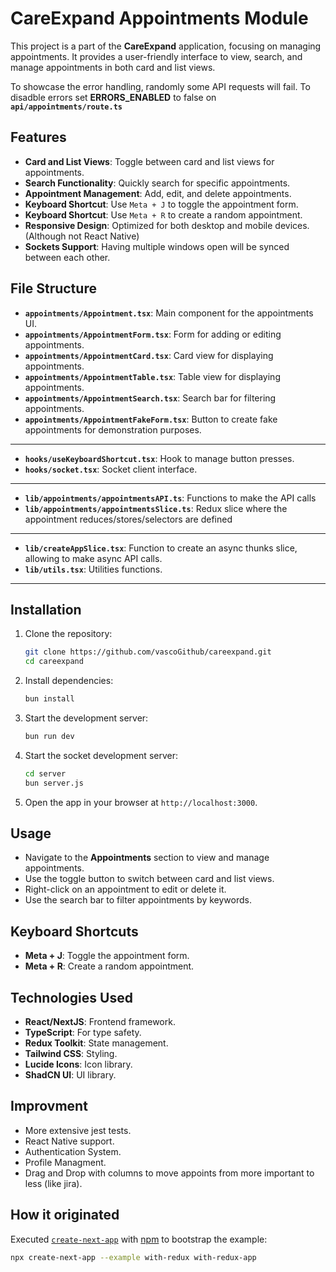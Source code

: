 # CareExpand Appointments Module

This project is a part of the **CareExpand** application, focusing on managing appointments. It provides a user-friendly interface to view, search, and manage appointments in both card and list views.

To showcase the error handling, randomly some API requests will fail. To disadble errors set **ERRORS_ENABLED** to false on **`api/appointments/route.ts`**

## Features

- **Card and List Views**: Toggle between card and list views for appointments.
- **Search Functionality**: Quickly search for specific appointments.
- **Appointment Management**: Add, edit, and delete appointments.
- **Keyboard Shortcut**: Use `Meta + J` to toggle the appointment form.
- **Keyboard Shortcut**: Use `Meta + R` to create a random appointment.
- **Responsive Design**: Optimized for both desktop and mobile devices. (Although not React Native)
- **Sockets Support**: Having multiple windows open will be synced between each other.

## File Structure

- **`appointments/Appointment.tsx`**: Main component for the appointments UI.
- **`appointments/AppointmentForm.tsx`**: Form for adding or editing appointments.
- **`appointments/AppointmentCard.tsx`**: Card view for displaying appointments.
- **`appointments/AppointmentTable.tsx`**: Table view for displaying appointments.
- **`appointments/AppointmentSearch.tsx`**: Search bar for filtering appointments.
- **`appointments/AppointmentFakeForm.tsx`**: Button to create fake appointments for demonstration purposes.
---
- **`hooks/useKeyboardShortcut.tsx`**: Hook to manage button presses.
- **`hooks/socket.tsx`**: Socket client interface. 
---
- **`lib/appointments/appointmentsAPI.ts`**: Functions to make the API calls
- **`lib/appointments/appointmentsSlice.ts`**: Redux slice where the appointment reduces/stores/selectors are defined
---

- **`lib/createAppSlice.tsx`**: Function to create an async thunks slice, allowing to make async API calls.
- **`lib/utils.tsx`**: Utilities functions.
---


## Installation

1. Clone the repository:
   ```bash
   git clone https://github.com/vascoGithub/careexpand.git
   cd careexpand
   ```

2. Install dependencies:
   ```bash
   bun install
   ```

3. Start the development server:
   ```bash
   bun run dev
   ```

4. Start the socket development server:
   ```bash
   cd server
   bun server.js
   ```

5. Open the app in your browser at `http://localhost:3000`.

## Usage

- Navigate to the **Appointments** section to view and manage appointments.
- Use the toggle button to switch between card and list views.
- Right-click on an appointment to edit or delete it.
- Use the search bar to filter appointments by keywords.

## Keyboard Shortcuts

- **Meta + J**: Toggle the appointment form.
- **Meta + R**: Create a random appointment.

## Technologies Used

- **React/NextJS**: Frontend framework.
- **TypeScript**: For type safety.
- **Redux Toolkit**: State management.
- **Tailwind CSS**: Styling.
- **Lucide Icons**: Icon library.
- **ShadCN UI**: UI library.

## Improvment

   - More extensive jest tests.
   - React Native support.
   - Authentication System.
   - Profile Managment.
   - Drag and Drop with columns to move appoints from more important to less (like jira).

## How it originated

Executed [`create-next-app`](https://github.com/vercel/next.js/tree/canary/packages/create-next-app) with [npm](https://docs.npmjs.com/cli/init) to bootstrap the example:

```bash
npx create-next-app --example with-redux with-redux-app
```